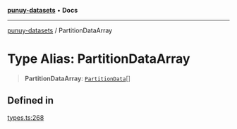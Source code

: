 [**punuy-datasets**](../README.md) • **Docs**

***

[punuy-datasets](../README.md) / PartitionDataArray

# Type Alias: PartitionDataArray

> **PartitionDataArray**: [`PartitionData`](PartitionData.md)[]

## Defined in

[types.ts:268](https://github.com/andrefs/punuy-datasets/blob/d28aa2ccdf77990629d2675521bf766facc13e9c/src/lib/types.ts#L268)
